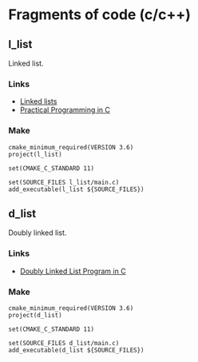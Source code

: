 # Fragments of code (c/c++)

## l_list
Linked list.
### Links
* [Linked lists](http://www.learn-c.org/en/Linked_lists)
* [Practical Programming in C](https://ocw.mit.edu/courses/electrical-engineering-and-computer-science/6-087-practical-programming-in-c-january-iap-2010/index.htm)
### Make
```
cmake_minimum_required(VERSION 3.6)
project(l_list)

set(CMAKE_C_STANDARD 11)

set(SOURCE_FILES l_list/main.c)
add_executable(l_list ${SOURCE_FILES})
```

## d_list
Doubly linked list.
### Links
* [Doubly Linked List Program in C](https://www.tutorialspoint.com/data_structures_algorithms/doubly_linked_list_program_in_c.htm)
### Make
```
cmake_minimum_required(VERSION 3.6)
project(d_list)

set(CMAKE_C_STANDARD 11)

set(SOURCE_FILES d_list/main.c)
add_executable(d_list ${SOURCE_FILES})
```

